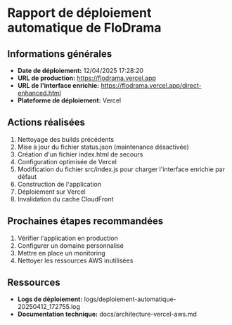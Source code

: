 # Rapport de déploiement automatique de FloDrama

## Informations générales
- **Date de déploiement:** 12/04/2025 17:28:20
- **URL de production:** https://flodrama.vercel.app
- **URL de l'interface enrichie:** https://flodrama.vercel.app/direct-enhanced.html
- **Plateforme de déploiement:** Vercel

## Actions réalisées
1. Nettoyage des builds précédents
2. Mise à jour du fichier status.json (maintenance désactivée)
3. Création d'un fichier index.html de secours
4. Configuration optimisée de Vercel
5. Modification du fichier src/index.js pour charger l'interface enrichie par défaut
6. Construction de l'application
7. Déploiement sur Vercel
8. Invalidation du cache CloudFront

## Prochaines étapes recommandées
1. Vérifier l'application en production
2. Configurer un domaine personnalisé
3. Mettre en place un monitoring
4. Nettoyer les ressources AWS inutilisées

## Ressources
- **Logs de déploiement:** logs/deploiement-automatique-20250412_172755.log
- **Documentation technique:** docs/architecture-vercel-aws.md
